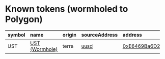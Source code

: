 
Known tokens (wormholed to Polygon)
===================================
  
| symbol   | name                                                      | origin   | sourceAddress                                              | address                                                                                                                | symbol   |
|:---------|:----------------------------------------------------------|:---------|:-----------------------------------------------------------|:-----------------------------------------------------------------------------------------------------------------------|:-----------------|
| UST      | [UST (Wormhole)](http://coingecko.com/en/coins/terra-usd) | terra    | [uusd](https://finder.terra.money/columbus-5/address/uusd) | [0xE6469Ba6D2fD6130788E0eA9C0a0515900563b59](https://polygonscan.com/token/0xE6469Ba6D2fD6130788E0eA9C0a0515900563b59) | UST              |